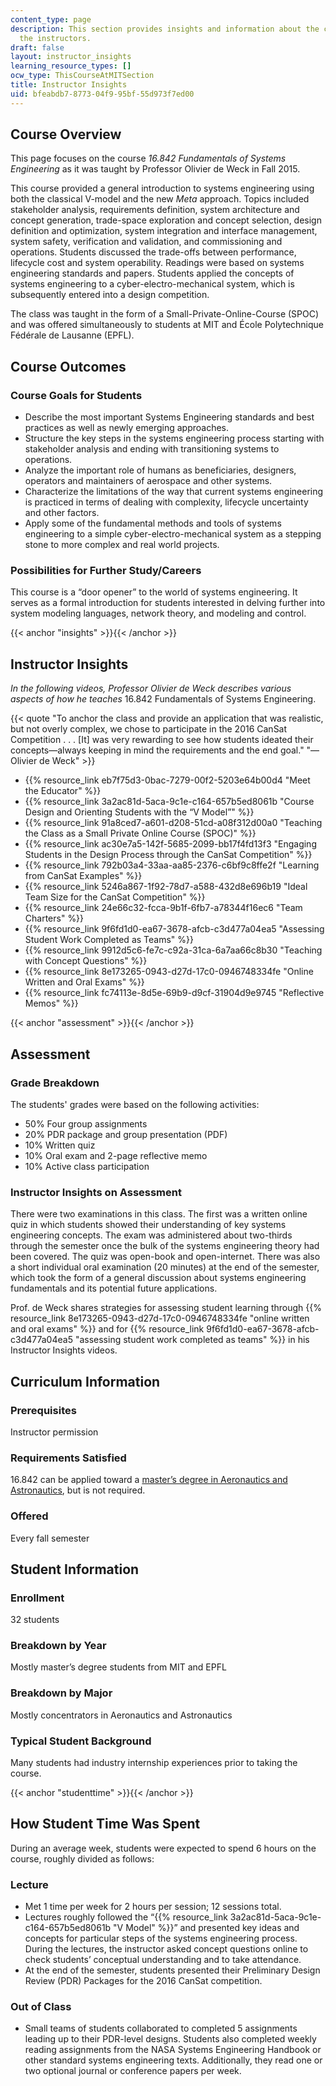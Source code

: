 ```yaml
---
content_type: page
description: This section provides insights and information about the course from
  the instructors.
draft: false
layout: instructor_insights
learning_resource_types: []
ocw_type: ThisCourseAtMITSection
title: Instructor Insights
uid: bfeabdb7-8773-04f9-95bf-55d973f7ed00
---
```

## Course Overview

This page focuses on the course *16.842 Fundamentals of Systems Engineering* as it was taught by Professor Olivier de Weck in Fall 2015.

This course provided a general introduction to systems engineering using both the classical V-model and the new *Meta* approach. Topics included stakeholder analysis, requirements definition, system architecture and concept generation, trade-space exploration and concept selection, design definition and optimization, system integration and interface management, system safety, verification and validation, and commissioning and operations. Students discussed the trade-offs between performance, lifecycle cost and system operability. Readings were based on systems engineering standards and papers. Students applied the concepts of systems engineering to a cyber-electro-mechanical system, which is subsequently entered into a design competition.

The class was taught in the form of a Small-Private-Online-Course (SPOC) and was offered simultaneously to students at MIT and École Polytechnique Fédérale de Lausanne (EPFL).

## Course Outcomes

### Course Goals for Students

- Describe the most important Systems Engineering standards and best practices as well as newly emerging approaches.
- Structure the key steps in the systems engineering process starting with stakeholder analysis and ending with transitioning systems to operations.
- Analyze the important role of humans as beneficiaries, designers, operators and maintainers of aerospace and other systems.
- Characterize the limitations of the way that current systems engineering is practiced in terms of dealing with complexity, lifecycle uncertainty and other factors.
- Apply some of the fundamental methods and tools of systems engineering to a simple cyber-electro-mechanical system as a stepping stone to more complex and real world projects.

### Possibilities for Further Study/Careers

This course is a “door opener” to the world of systems engineering. It serves as a formal introduction for students interested in delving further into system modeling languages, network theory, and modeling and control.

{{< anchor "insights" >}}{{< /anchor >}}

## Instructor Insights

*In the following videos, Professor Olivier de Weck describes various aspects of how he teaches* 16.842 Fundamentals of Systems Engineering.

{{< quote "To anchor the class and provide an application that was realistic, but not overly complex, we chose to participate in the 2016 CanSat Competition . . . [It] was very rewarding to see how students ideated their concepts—always keeping in mind the requirements and the end goal." "— Olivier de Weck" >}}

- {{% resource_link eb7f75d3-0bac-7279-00f2-5203e64b00d4 "Meet the Educator" %}}
- {{% resource_link 3a2ac81d-5aca-9c1e-c164-657b5ed8061b "Course Design and Orienting Students with the “V Model”" %}}
- {{% resource_link 91a8ced7-a601-d208-51cd-a08f312d00a0 "Teaching the Class as a Small Private Online Course (SPOC)" %}}
- {{% resource_link ac30e7a5-142f-5685-2099-bb17f4fd13f3 "Engaging Students in the Design Process through the CanSat Competition" %}}
- {{% resource_link 792b03a4-33aa-aa85-2376-c6bf9c8ffe2f "Learning from CanSat Examples" %}}
- {{% resource_link 5246a867-1f92-78d7-a588-432d8e696b19 "Ideal Team Size for the CanSat Competition" %}}
- {{% resource_link 24e66c32-fcca-9b1f-6fb7-a78344f16ec6 "Team Charters" %}}
- {{% resource_link 9f6fd1d0-ea67-3678-afcb-c3d477a04ea5 "Assessing Student Work Completed as Teams" %}}
- {{% resource_link 9912d5c6-fe7c-c92a-31ca-6a7aa66c8b30 "Teaching with Concept Questions" %}}
- {{% resource_link 8e173265-0943-d27d-17c0-0946748334fe "Online Written and Oral Exams" %}}
- {{% resource_link fc74113e-8d5e-69b9-d9cf-31904d9e9745 "Reflective Memos" %}}

{{< anchor "assessment" >}}{{< /anchor >}}

## Assessment

### Grade Breakdown

The students' grades were based on the following activities:

- 50% Four group assignments
- 20% PDR package and group presentation (PDF)
- 10% Written quiz
- 10% Oral exam and 2-page reflective memo
- 10% Active class participation

### Instructor Insights on Assessment

There were two examinations in this class. The first was a written online quiz in which students showed their understanding of key systems engineering concepts. The exam was administered about two-thirds through the semester once the bulk of the systems engineering theory had been covered. The quiz was open-book and open-internet. There was also a short individual oral examination (20 minutes) at the end of the semester, which took the form of a general discussion about systems engineering fundamentals and its potential future applications.

Prof. de Weck shares strategies for assessing student learning through {{% resource_link 8e173265-0943-d27d-17c0-0946748334fe "online written and oral exams" %}} and for {{% resource_link 9f6fd1d0-ea67-3678-afcb-c3d477a04ea5 "assessing student work completed as teams" %}} in his Instructor Insights videos.

## Curriculum Information

### Prerequisites

Instructor permission

### Requirements Satisfied

16.842 can be applied toward a [master’s degree in Aeronautics and Astronautics](https://aeroastro.mit.edu/education/graduate-degrees-requirements/), but is not required.  

### Offered

Every fall semester

## Student Information

### Enrollment

32 students

### Breakdown by Year

Mostly master’s degree students from MIT and EPFL

### Breakdown by Major

Mostly concentrators in Aeronautics and Astronautics

### Typical Student Background

Many students had industry internship experiences prior to taking the course.

{{< anchor "studenttime" >}}{{< /anchor >}}

## How Student Time Was Spent

During an average week, students were expected to spend 6 hours on the course, roughly divided as follows:

### Lecture

- Met 1 time per week for 2 hours per session; 12 sessions total.
- Lectures roughly followed the “{{% resource_link 3a2ac81d-5aca-9c1e-c164-657b5ed8061b "V Model" %}}” and presented key ideas and concepts for particular steps of the systems engineering process. During the lectures, the instructor asked concept questions online to check students’ conceptual understanding and to take attendance.
- At the end of the semester, students presented their Preliminary Design Review (PDR) Packages for the 2016 CanSat competition.

### Out of Class

- Small teams of students collaborated to completed 5 assignments leading up to their PDR-level designs. Students also completed weekly reading assignments from the NASA Systems Engineering Handbook or other standard systems engineering texts. Additionally, they read one or two optional journal or conference papers per week.